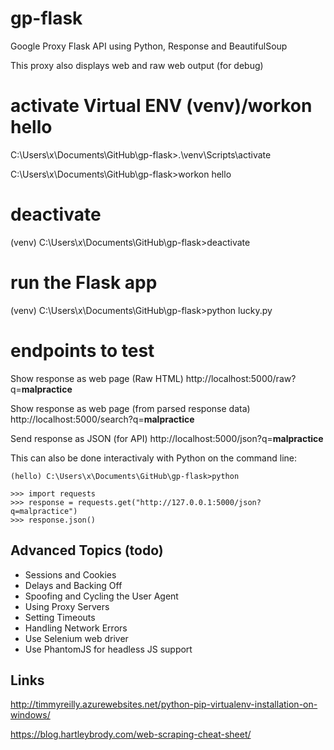 # gp-flask
Google Proxy Flask API using Python, Response and BeautifulSoup

This proxy also displays web and raw web output (for debug) 

# activate Virtual ENV (venv)/workon hello

C:\Users\x\Documents\GitHub\gp-flask>.\venv\Scripts\activate

C:\Users\x\Documents\GitHub\gp-flask>workon hello

# deactivate

(venv) C:\Users\x\Documents\GitHub\gp-flask>deactivate

# run the Flask app

(venv) C:\Users\x\Documents\GitHub\gp-flask>python lucky.py

# endpoints to test

Show response as web page (Raw HTML)
http://localhost:5000/raw?q=__malpractice__

Show response as web page (from parsed response data)
http://localhost:5000/search?q=__malpractice__

Send response as JSON (for API)
http://localhost:5000/json?q=__malpractice__

This can also be done interactivaly with Python on the command line:
```
(hello) C:\Users\x\Documents\GitHub\gp-flask>python

>>> import requests
>>> response = requests.get("http://127.0.0.1:5000/json?q=malpractice")
>>> response.json()
```

## Advanced Topics (todo)

- Sessions and Cookies
- Delays and Backing Off
- Spoofing and Cycling the User Agent
- Using Proxy Servers
- Setting Timeouts
- Handling Network Errors
- Use Selenium web driver
- Use PhantomJS for headless JS support

## Links

http://timmyreilly.azurewebsites.net/python-pip-virtualenv-installation-on-windows/

https://blog.hartleybrody.com/web-scraping-cheat-sheet/

